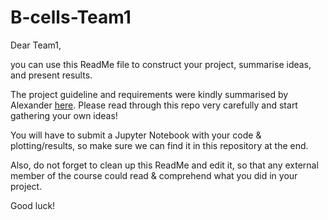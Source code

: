 # B-cells-Team1

Dear Team1, 

you can use this ReadMe file to construct your project, summarise ideas, and present results. 

The project guideline and requirements were kindly summarised by Alexander [here](https://github.com/maiwen-ch/2025_Data_Analysis_Topic_02_Gene_Regulation_of_Immune_Cells). Please read through this repo very carefully and start gathering your own ideas!

You will have to submit a Jupyter Notebook with your code & plotting/results, so make sure we can find it in this repository at the end. 

Also, do not forget to clean up this ReadMe and edit it, so that any external member of the course could read & comprehend what you did in your project. 

Good luck! 


